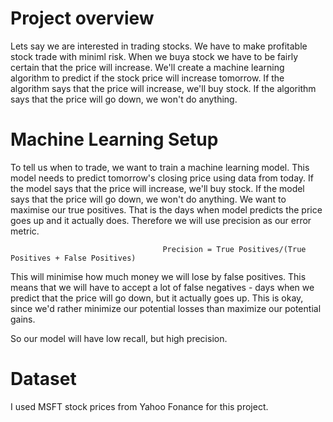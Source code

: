 # Project overview

Lets say we are interested in trading stocks. We have to make profitable stock trade with miniml risk. When we buya stock we have to be fairly certain that the price will increase. We'll create a machine learning algorithm to predict if the stock price will increase tomorrow. If the algorithm says that the price will increase, we'll buy stock. If the algorithm says that the price will go down, we won't do anything.

# Machine Learning Setup

To tell us when to trade, we want to train a machine learning model. This model needs to predict tomorrow's closing price using data from today. If the model says that the price will increase, we'll buy stock. If the model says that the price will go down, we won't do anything.
We want to maximise our true positives. That is the days when model predicts the price goes up and it actually does. Therefore we will use precision as our error metric. 

                                      Precision = True Positives/(True Positives + False Positives)

This will minimise how much money we will lose by false positives. This means that we will have to accept a lot of false negatives - days when we predict that the price will go down, but it actually goes up. This is okay, since we'd rather minimize our potential losses than maximize our potential gains.

So our model will have low recall, but high precision.

# Dataset

I used MSFT stock prices from Yahoo Fonance for this project.

